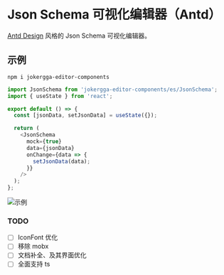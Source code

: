 # Json Schema 可视化编辑器（Antd）

[Antd Design](https://ant.design/) 风格的 Json Schema 可视化编辑器。

## 示例

```shell
npm i jokergga-editor-components
```

```typescript jsx
import JsonSchema from 'jokergga-editor-components/es/JsonSchema';
import { useState } from 'react';

export default () => {
  const [jsonData, setJsonData] = useState({});

  return (
    <JsonSchema
      mock={true}
      data={jsonData}
      onChange={data => {
        setJsonData(data);
      }}
    />
  );
};
```

![示例](./images/example.png)

### TODO

- [ ] IconFont 优化
- [ ] 移除 mobx
- [ ] 文档补全、及其界面优化
- [ ] 全面支持 ts

